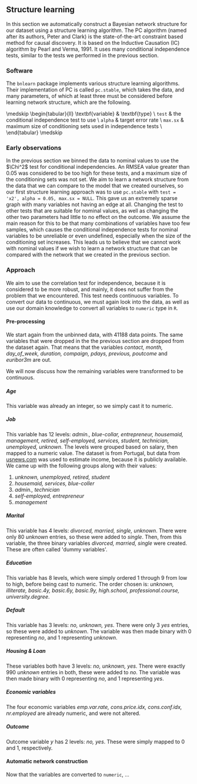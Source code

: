 ## Structure learning
In this section we automatically construct a Bayesian network structure for our dataset using a structure learning algorithm.
The PC algorithm (named after its authors, Peter and Clark) is the state-of-the-art constraint based method for causal discovery.
It is based on the Inductive Causation (IC) algorithm by Pearl and Verma, 1991.
It uses many conditional independence tests, similar to the tests we performed in the previous section.

### Software
The `bnlearn` package implements various structure learning algorithms.
Their implementation of PC is called `pc.stable`, which takes the data, and many parameters, of which at least three must be considered before learning network structure, which are the following.

\medskip
\begin{tabular}{ll}
    \textbf{variable} & \textbf{type} \\
    `test` & the conditional independence test to use \\
    `alpha` & target error rate \\
    `max.sx` & maximum size of conditioning sets used in independence tests \\
\end{tabular}
\medskip

### Early observations
In the previous section we binned the data to nominal values to use the $\Chi^2$ test for conditional independencies.
An RMSEA value greater than 0.05 was considered to be too high for these tests, and a maximum size of the conditioning sets was not set.
We aim to learn a network structure from the data that we can compare to the model that we created ourselves, so our first structure learning approach was to use `pc.stable` with `test = 'x2', alpha = 0.05, max.sx = NULL`.
This gave us an extremely sparse graph with many variables not having an edge at all.
Changing the test to other tests that are suitable for nominal values, as well as changing the other two parameters had little to no effect on the outcome.
We assume the main reason for this to be that many combinations of variables have too few samples, which causes the conditional independence tests for nominal variables to be unreliable or even undefined, especially when the size of the conditioning set increases.
This leads us to believe that we cannot work with nominal values if we wish to learn a network structure that can be compared with the network that we created in the previous section.

### Approach
We aim to use the correlation test for independence, because it is considered to be more robust, and mainly, it does not suffer from the problem that we encountered.
This test needs continuous variables.
To convert our data to continuous, we must again look into the data, as well as use our domain knowledge to convert all variables to  `numeric` type in `R`.

#### Pre-processing
We start again from the unbinned data, with 41188 data points.
The same variables that were dropped in the the previous section are dropped from the dataset again.
That means that the variables _contact, month, day_of_week, duration, compaign, pdays, previous, poutcome_ and _euribor3m_ are out.

We will now discuss how the remaining variables were transformed to be continuous.

##### Age
This variable was already an integer, so we simply cast it to numeric.

##### Job
This variable has 12 levels: _admin., blue-collar, entrepreneur, housemaid, management, retired, self-employed, services, student, technician, unemployed, unknown_.
The levels were grouped based on salary, then mapped to a numeric value.
The dataset is from Portugal, but data from [usnews.com](https://money.usnews.com/) was used to estimate income, because it is publicly available.
We came up with the following groups along with their values:
1. _unknown, unemployed, retired, student_
2. _housemaid, services, blue-coller_
3. _admin., technician_
4. _self-employed, entrepreneur_
5. _management_

##### Marital
This variable has 4 levels: _divorced, married, single, unknown_.
There were only 80 _unknown_ entries, so these were added to _single_.
Then, from this variable, the three binary variables _divorced, married, single_ were created.
These are often called 'dummy variables'.

##### Education
This variable has 8 levels, which were simply ordered 1 through 9 from low to high, before being cast to numeric.
The order chosen is: _unknown, illiterate, basic.4y, basic.6y, basic.9y, high.school, professional.course, university.degree_.

##### Default
This variable has 3 levels: _no, unknown, yes_.
There were only 3 _yes_ entries, so these were added to _unknown_.
The variable was then made binary with 0 representing _no_, and 1 representing _unknown_.

##### Housing & Loan
These variables both have 3 levels: _no, unknown, yes_.
There were exactly 990 _unknown_ entries in both, these were added to _no_.
The variable was then made binary with 0 representing _no_, and 1 representing _yes_.

##### Economic variables
The four economic variables _emp.var.rate, cons.price.idx, cons.conf.idx, nr.employed_ are already numeric, and were not altered.

##### Outcome
Outcome variable _y_ has 2 levels: _no, yes_.
These were simply mapped to 0 and 1, respectively.

#### Automatic network construction
Now that the variables are converted to `numeric`, ...
